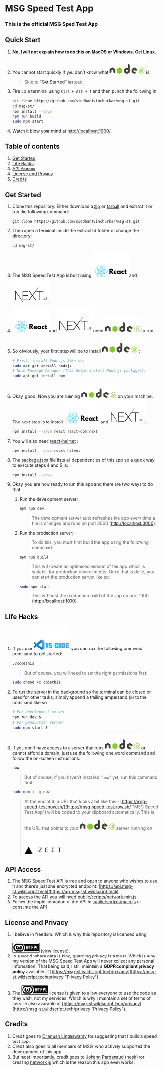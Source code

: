 # MSG Speed Test App
### This is the official MSG Sped Test App



## Quick Start

1. __No, I will not explain how to do this on MacOS or Windows. Get Linux.__

2. You cannot start quickly if you don’t know what [![Some things in life are worth waiting for…](docs/node_js_logo.png "Node.js")](https://nodejs.org/en/ "Node.js")is.

   > Skip to “[Get Started](#get-started "Get Started")“ instead.

3. Fire up a terminal using ```Ctrl + Alt + T``` and then punch the following in:

   ```bash
   git clone https://github.com/siddhantvinchurkar/msg-st.git
   cd msg-st/
   npm install --save
   npm run build
   sudo npm start
   ```

4. Watch it blow your mind at [http://localhost:1000/](http://localhost:1000/ "localhost on port 1000").

   

## Table of contents

1. [Get Started](#get-started "Get Started")
2. [Life Hacks](#life-hacks "Life Hacks")
3. [API Access](#api-access "API Access")
4. [License and Privacy](#license-and-privacy "License and Privacy")
5. [Credits](#credits "Credits")



## Get Started

1. Clone this repository. Either download a [zip](https://github.com/siddhantvinchurkar/msg-st/zipball/master "Download .zip") or [tarball](https://github.com/siddhantvinchurkar/msg-st/tarball/master "Download .tar.gz") and extract it or run the following command:

   ```bash
   git clone https://github.com/siddhantvinchurkar/msg-st.git
   ```

2. Then open a terminal inside the extracted folder or change the directory:

   ```bash
   cd msg-st/
   ```

   

3. The MSG Speed Test App is built using [![Some things in life are worth waiting for…](docs/react_js_logo.png "React.js")](https://reactjs.org/ "React.js")and[![Some things in life are worth waiting for…](docs/next_js_logo.png "Next.js")](https://nextjs.org/ "Next.js").

4. [![Some things in life are worth waiting for…](docs/react_js_logo.png "React.js")](https://reactjs.org/ "React.js")and[![Some things in life are worth waiting for…](docs/next_js_logo.png "Next.js")](https://nextjs.org/ "Next.js")need [![Some things in life are worth waiting for…](docs/node_js_logo.png "Node.js")](https://nodejs.org/en/ "Node.js")to run.

5. So obviously, your first step will be to install [![Some things in life are worth waiting for…](docs/node_js_logo.png "Node.js")](https://nodejs.org/en/ "Node.js"):

   ```bash
   # First, install Node.js like so:
   sudo apt-get install nodejs
   # Node Package Manager (This helps install Node.js packages):
   sudo apt-get install npm
   ```

6. Okay, good. Now you are running [![Some things in life are worth waiting for…](docs/node_js_logo.png "Node.js")](https://nodejs.org/en/ "Node.js")on your machine. The next step is to install [![Some things in life are worth waiting for…](docs/react_js_logo.png "React.js")](https://reactjs.org/ "React.js")and[![Some things in life are worth waiting for…](docs/next_js_logo.png "Next.js")](https://nextjs.org/ "Next.js"):

   ```bash
   npm install --save react react-dom next
   ```

7. You will also need [react-helmet](https://www.npmjs.com/package/react-helmet "React Helmet") :

   ```bash
   npm install --save react-helmet
   ```

8. The [package.json](package.json "package.json") file lists all dependencies of this app so a quick way to execute steps 4 and 5 is:

   ```bash
   npm install --save
   ```

9. Okay, you are now ready to run this app and there are two ways to do that:

   1. Run the development server:

      ```bash
      npm run dev
      ```

      > The development server auto-refreshes the app every time a file is changed and runs on port 3000 ([http://localhost:3000](http://localhost:3000 "localhost on port 3000")).

   2. Run the production server:

      > To do this, you must first build the app using the following command:

      ```bash
      npm run build
      ```

      > This will create an optimised version of the app which is suitable for production environments. Once that is done, you can start the production server like so:

      ```bash
      sudo npm start
      ```

      > This will host the production build of the app on port 1000 ([http://localhost:1000](http://localhost:1000 "localhost on port 1000")).



## Life Hacks

1. If you use [![Some things in life are worth waiting for…](docs/vs_code_logo.png "Visual Studio Code")](https://code.visualstudio.com/ "Visual Studio Code") you can run the following one word command to get started:

   ```bash
   ./codethis
   ```

   > But of course, you will need to set the right permissions first:

   ```bash
   sudo chmod +x codethis
   ```

2. To run the server in the background so the terminal can be closed or used for other tasks, simply append a trailing ampersand (```&```) to the command like so:

   ```bash
   # For development server
   npm run dev &
   # For production server
   sudo npm start &
   ```

3. If you don’t have access to a server that runs [![Some things in life are worth waiting for…](docs/node_js_logo.png "Node.js")](https://nodejs.org/en/ "Node.js")or cannot afford a domain, just use the following one word command and follow the on-screen instructions:

   ```bash
   now
   ```

   > But of course, if you haven’t installed “```now```” yet, run this command first:

   ```bash
   sudo npm i -g now
   ```

   > At the end of it, a URL that looks a bit like this - [https://msg-speed-test.now.sh/](https://msg-speed-test.now.sh/ "MSG Speed Test App") will be copied to your clipboard automatically. This is the URL that points to your [![Some things in life are worth waiting for…](docs/node_js_logo.png "Node.js")](https://nodejs.org/en/ "Node.js")server running on [![Some things in life are worth waiting for…](docs/zeit_logo.png "Zeit")](https://zeit.co/ "Zeit").



## API Access

1. The MSG Speed Test API is free and open to anyone who wishes to use it and there’s just one encrypted endpoint: [https://api.msg-st.wildscript.tech](https://api.msg-st.wildscript.tech).
2. To access the API you will need [public/scripts/network.min.js](public/scripts/network.min.js "network.min.js").
3. Follow the implementation of the API in [public/scripts/main.js](public/scripts/main.js "main.js") to consume the API.



## License and Privacy

1. I believe in freedom. Which is why this repository is licensed using [![Some things in life are worth waiting for…](docs/wtfpl-badge.png "WTFPL")](http://www.wtfpl.net/ "WTFPL") ([view license](LICENSE.md "License - WTFPL")).
2. In a world where data is king, guarding privacy is a must. Which is why my version of the MSG Speed Test App will never collect any personal information. That being said, I still maintain a __GDPR compliant privacy policy__ available at [https://msg-st.wildscript.tech/privacy](https://msg-st.wildscript.tech/privacy "Privacy Policy").
3. The [![Some things in life are worth waiting for…](docs/wtfpl-badge.png "WTFPL")](http://www.wtfpl.net/ "WTFPL") license is given to allow everyone to use the code as they wish, not my services. Which is why I maintain a set of terms of service also available at [https://msg-st.wildscript.tech/privacy](https://msg-st.wildscript.tech/privacy "Privacy Policy").



## Credits

1. Credit goes to [Dhanush Lingaswamy](https://github.com/dhanushkuchki "Dhanush Lingaswamy") for suggesting that I build a speed test app.
2. Credit also goes to all members of MSG, who actively supported the development of this app.
3. But most importantly, credit goes to [Johann Pardanaud (nesk)](https://github.com/nesk "Johann Pardanaud (nesk)") for creating [network.js](https://github.com/nesk/network.js "network.js") which is the reason this app even works.
